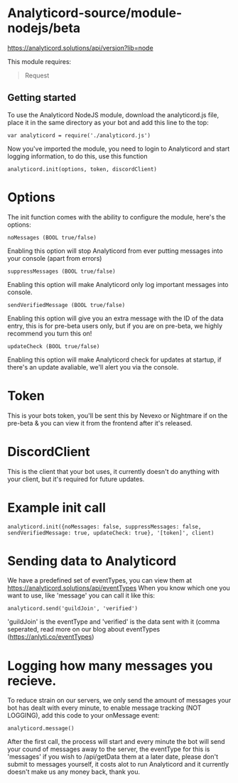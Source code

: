 # Analyticord-source/module-nodejs/beta
https://analyticord.solutions/api/version?lib=node

This module requires:
>Request

## Getting started
To use the Analyticord NodeJS module, download the analyticord.js file, place it in the same directory as your bot and add this line to the top:

```
var analyticord = require('./analyticord.js')
```
Now you've imported the module, you need to login to Analyticord and start logging information, to do this, use this function
```
analyticord.init(options, token, discordClient)
```
# Options
The init function comes with the ability to configure the module, here's the options:
```
noMessages (BOOL true/false)
```
Enabling this option will stop Analyticord from ever putting messages into your console (apart from errors)
```
suppressMessages (BOOL true/false)
```
Enabling this option will make Analyticord only log important messages into console.
```
sendVerifiedMessage (BOOL true/false)
```
Enabling this option will give you an extra message with the ID of the data entry, this is for pre-beta users only, but if you are on pre-beta, we highly recommend you turn this on!
```
updateCheck (BOOL true/false)
```
Enabling this option will make Analyticord check for updates at startup, if there's an update avaliable, we'll alert you via the console.

# Token
This is your bots token, you'll be sent this by Nevexo or Nightmare if on the pre-beta & you can view it from the frontend after it's released.

# DiscordClient
This is the client that your bot uses, it currently doesn't do anything with your client, but it's required for future updates.

# Example init call
```
analyticord.init({noMessages: false, suppressMessages: false, sendVerifiedMessage: true, updateCheck: true}, '[token]', client)
```

# Sending data to Analyticord

We have a predefined set of eventTypes, you can view them at https://analyticord.solutions/api/eventTypes
When you know which one you want to use, like 'message' you can call it like this:
```
analyticord.send('guildJoin', 'verified')
```
'guildJoin' is the eventType and 'verified' is the data sent with it (comma seperated, read more on our blog about eventTypes (https://anlyti.co/eventTypes)

# Logging how many messages you recieve.

To reduce strain on our servers, we only send the amount of messages your bot has dealt with every minute, to enable message tracking (NOT LOGGING), add this code to your onMessage event:
```
analyticord.message()
```
After the first call, the process will start and every minute the bot will send your cound of messages away to the server, the eventType for this is 'messages' if you wish to /api/getData them at a later date, please don't submit to messages yourself, it costs alot to run Analyticord and it currently doesn't make us any money back, thank you.
